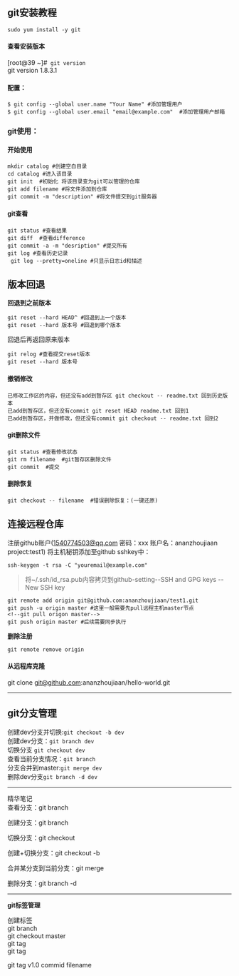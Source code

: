 ## **git安装教程**

```sudo yum install -y git```

#### 查看安装版本
[root@39 ~]#``` git version```\
git version 1.8.3.1

#### 配置：
```
$ git config --global user.name "Your Name" #添加管理用户
$ git config --global user.email "email@example.com"  #添加管理用户邮箱
```

### git使用：

#### **开始使用**
```
mkdir catalog #创建空白目录
cd catalog #进入该目录
git init  #初始化 将该目录变为git可以管理的仓库
git add filename #将文件添加到仓库
git commit -m "description" #将文件提交到git服务器
```
#### **git查看**
```
git status #查看结果
git diff  #查看difference
git commit -a -m "desription" #提交所有
git log #查看历史记录
 git log --pretty=oneline #只显示日志id和描述
```


## **版本回退**
**回退到之前版本**
```
git reset --hard HEAD^ #回退到上一个版本
git reset --hard 版本号 #回退到哪个版本
```
回退后再返回原来版本
```
git relog #查看提交reset版本
git reset --hard 版本号
```

#### 撤销修改
```
已修改工作区的内容，但还没有add到暂存区 git checkout -- readme.txt 回到历史版本
已add到暂存区，但还没有commit git reset HEAD readme.txt 回到1
已add到暂存区，并做修改，但还没有commit git checkout -- readme.txt 回到2
```



#### git删除文件
``` rm filename #本地删除文件
git status #查看修改状态
git rm filename  #git暂存区删除文件
git commit  #提交
```
#### 删除恢复
```
git checkout -- filename  #错误删除恢复：(一键还原)
```



## 连接远程仓库
注册github账户(1540774503@qq.com 密码：xxx 账户名：ananzhoujiaan project:test1)
将主机秘钥添加至github sshkey中： 
```
ssh-keygen -t rsa -C "youremail@example.com"
```
>将~/.ssh/id_rsa.pub内容拷贝到github-setting--SSH and GPG keys --New SSH key 

```
git remote add origin git@github.com:ananzhoujiaan/test1.git
git push -u origin master #这里一般需要先pull远程主机master节点 
<!--git pull origon master-->
git push origin master #后续需要同步执行
```
**删除注册**
```
git remote remove origin 
```

#### 从远程库克隆
git clone git@github.com:ananzhoujiaan/hello-world.git


---
## git分支管理

创建dev分支并切换:```git checkout -b dev``` \
创建dev分支：```git branch dev```\
切换分支 ```git checkout dev```\
查看当前分支情况：```git branch```\
分支合并到master:```git merge dev```\
删除dev分支```git branch -d dev```


---

精华笔记\
查看分支：git branch

创建分支：git branch <name>

切换分支：git checkout <name>

创建+切换分支：git checkout -b <name>

合并某分支到当前分支：git merge <name>

删除分支：git branch -d <name>

---

**git标签管理**

创建标签\
git branch\
git checkout master\
git tag <name>\
git tag

git tag v1.0 commid filename
